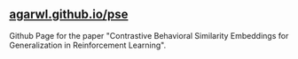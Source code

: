 
## [agarwl.github.io/pse](https://offline-rl.github.io)

Github Page for the paper "Contrastive Behavioral Similarity Embeddings for Generalization in Reinforcement Learning".  

